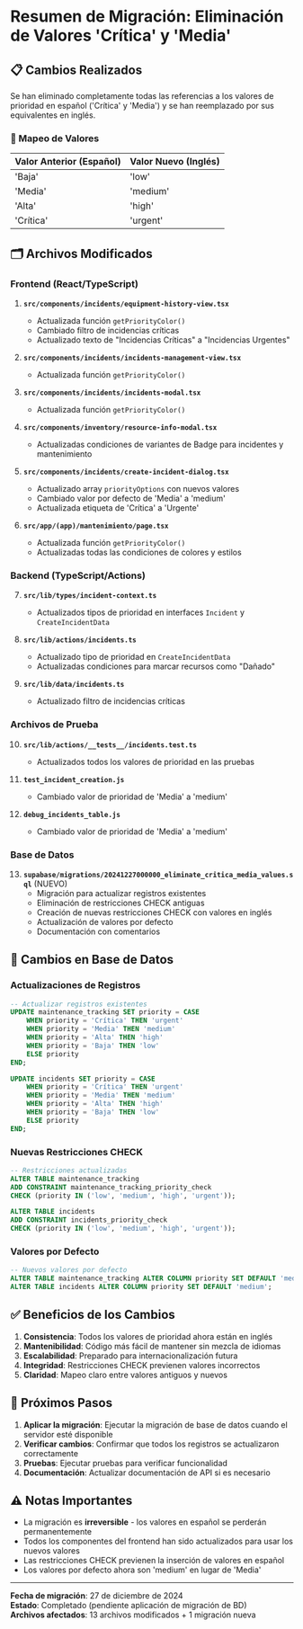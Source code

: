 # Resumen de Migración: Eliminación de Valores 'Crítica' y 'Media'

## 📋 Cambios Realizados

Se han eliminado completamente todas las referencias a los valores de prioridad en español ('Crítica' y 'Media') y se han reemplazado por sus equivalentes en inglés.

### 🔄 Mapeo de Valores

| Valor Anterior (Español) | Valor Nuevo (Inglés) |
|-------------------------|----------------------|
| 'Baja'                  | 'low'                |
| 'Media'                 | 'medium'             |
| 'Alta'                  | 'high'               |
| 'Crítica'               | 'urgent'             |

## 🗂️ Archivos Modificados

### Frontend (React/TypeScript)

1. **`src/components/incidents/equipment-history-view.tsx`**
   - Actualizada función `getPriorityColor()`
   - Cambiado filtro de incidencias críticas
   - Actualizado texto de "Incidencias Críticas" a "Incidencias Urgentes"

2. **`src/components/incidents/incidents-management-view.tsx`**
   - Actualizada función `getPriorityColor()`

3. **`src/components/incidents/incidents-modal.tsx`**
   - Actualizada función `getPriorityColor()`

4. **`src/components/inventory/resource-info-modal.tsx`**
   - Actualizadas condiciones de variantes de Badge para incidentes y mantenimiento

5. **`src/components/incidents/create-incident-dialog.tsx`**
   - Actualizado array `priorityOptions` con nuevos valores
   - Cambiado valor por defecto de 'Media' a 'medium'
   - Actualizada etiqueta de 'Crítica' a 'Urgente'

6. **`src/app/(app)/mantenimiento/page.tsx`**
   - Actualizada función `getPriorityColor()`
   - Actualizadas todas las condiciones de colores y estilos

### Backend (TypeScript/Actions)

7. **`src/lib/types/incident-context.ts`**
   - Actualizados tipos de prioridad en interfaces `Incident` y `CreateIncidentData`

8. **`src/lib/actions/incidents.ts`**
   - Actualizado tipo de prioridad en `CreateIncidentData`
   - Actualizadas condiciones para marcar recursos como "Dañado"

9. **`src/lib/data/incidents.ts`**
   - Actualizado filtro de incidencias críticas

### Archivos de Prueba

10. **`src/lib/actions/__tests__/incidents.test.ts`**
    - Actualizados todos los valores de prioridad en las pruebas

11. **`test_incident_creation.js`**
    - Cambiado valor de prioridad de 'Media' a 'medium'

12. **`debug_incidents_table.js`**
    - Cambiado valor de prioridad de 'Media' a 'medium'

### Base de Datos

13. **`supabase/migrations/20241227000000_eliminate_critica_media_values.sql`** (NUEVO)
    - Migración para actualizar registros existentes
    - Eliminación de restricciones CHECK antiguas
    - Creación de nuevas restricciones CHECK con valores en inglés
    - Actualización de valores por defecto
    - Documentación con comentarios

## 🔧 Cambios en Base de Datos

### Actualizaciones de Registros
```sql
-- Actualizar registros existentes
UPDATE maintenance_tracking SET priority = CASE 
    WHEN priority = 'Crítica' THEN 'urgent'
    WHEN priority = 'Media' THEN 'medium'
    WHEN priority = 'Alta' THEN 'high'
    WHEN priority = 'Baja' THEN 'low'
    ELSE priority
END;

UPDATE incidents SET priority = CASE 
    WHEN priority = 'Crítica' THEN 'urgent'
    WHEN priority = 'Media' THEN 'medium'
    WHEN priority = 'Alta' THEN 'high'
    WHEN priority = 'Baja' THEN 'low'
    ELSE priority
END;
```

### Nuevas Restricciones CHECK
```sql
-- Restricciones actualizadas
ALTER TABLE maintenance_tracking 
ADD CONSTRAINT maintenance_tracking_priority_check 
CHECK (priority IN ('low', 'medium', 'high', 'urgent'));

ALTER TABLE incidents 
ADD CONSTRAINT incidents_priority_check 
CHECK (priority IN ('low', 'medium', 'high', 'urgent'));
```

### Valores por Defecto
```sql
-- Nuevos valores por defecto
ALTER TABLE maintenance_tracking ALTER COLUMN priority SET DEFAULT 'medium';
ALTER TABLE incidents ALTER COLUMN priority SET DEFAULT 'medium';
```

## ✅ Beneficios de los Cambios

1. **Consistencia**: Todos los valores de prioridad ahora están en inglés
2. **Mantenibilidad**: Código más fácil de mantener sin mezcla de idiomas
3. **Escalabilidad**: Preparado para internacionalización futura
4. **Integridad**: Restricciones CHECK previenen valores incorrectos
5. **Claridad**: Mapeo claro entre valores antiguos y nuevos

## 🚀 Próximos Pasos

1. **Aplicar la migración**: Ejecutar la migración de base de datos cuando el servidor esté disponible
2. **Verificar cambios**: Confirmar que todos los registros se actualizaron correctamente
3. **Pruebas**: Ejecutar pruebas para verificar funcionalidad
4. **Documentación**: Actualizar documentación de API si es necesario

## ⚠️ Notas Importantes

- La migración es **irreversible** - los valores en español se perderán permanentemente
- Todos los componentes del frontend han sido actualizados para usar los nuevos valores
- Las restricciones CHECK previenen la inserción de valores en español
- Los valores por defecto ahora son 'medium' en lugar de 'Media'

---

**Fecha de migración**: 27 de diciembre de 2024  
**Estado**: Completado (pendiente aplicación de migración de BD)  
**Archivos afectados**: 13 archivos modificados + 1 migración nueva